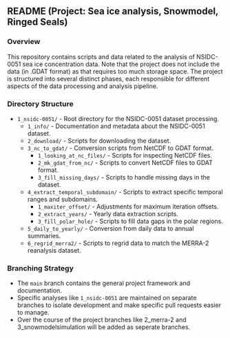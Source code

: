 ## README (Project: Sea ice analysis, Snowmodel, Ringed Seals)

### Overview
This repository contains scripts and data related to the analysis of NSIDC-0051 sea ice concentration data. Note that the project does not include the data (in .GDAT format) as that requires too much storage space.
The project is structured into several distinct phases, each responsible for different aspects of the data processing and analysis pipeline.

### Directory Structure

- `1_nsidc-0051/` - Root directory for the NSIDC-0051 dataset processing.
  - `1_info/` - Documentation and metadata about the NSIDC-0051 dataset.
  - `2_download/` - Scripts for downloading the dataset.
  - `3_nc_to_gdat/` - Conversion scripts from NetCDF to GDAT format.
    - `1_looking_at_nc_files/` - Scripts for inspecting NetCDF files.
    - `2_mk_gdat_from_nc/` - Scripts to convert NetCDF files to GDAT format.
    - `3_fill_missing_days/` - Scripts to handle missing days in the dataset.
  - `4_extract_temporal_subdomain/` - Scripts to extract specific temporal ranges and subdomains.
    - `1_maxiter_offset/` - Adjustments for maximum iteration offsets.
    - `2_extract_years/` - Yearly data extraction scripts.
    - `3_fill_polar_hole/` - Scripts to fill data gaps in the polar regions.
  - `5_daily_to_yearly/` - Conversion from daily data to annual summaries.
  - `6_regrid_merra2/` - Scripts to regrid data to match the MERRA-2 reanalysis dataset.

### Branching Strategy

- The `main` branch contains the general project framework and documentation.
- Specific analyses like `1_nsidc-0051` are maintained on separate branches to isolate development and make specific pull requests easier to manage.
- Over the course of the project branches like 2_merra-2 and 3_snowmodelsimulation will be added as seperate branches.
